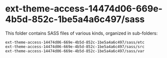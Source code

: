 # ext-theme-access-14474d06-669e-4b5d-852c-1be5a4a6c497/sass

This folder contains SASS files of various kinds, organized in sub-folders:

    ext-theme-access-14474d06-669e-4b5d-852c-1be5a4a6c497/sass/etc
    ext-theme-access-14474d06-669e-4b5d-852c-1be5a4a6c497/sass/src
    ext-theme-access-14474d06-669e-4b5d-852c-1be5a4a6c497/sass/var
